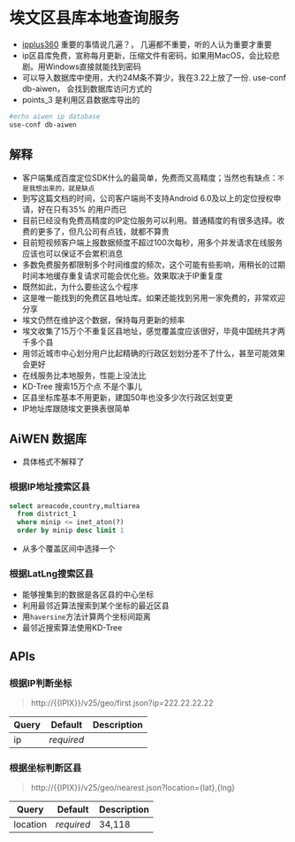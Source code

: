 # 埃文区县库本地查询服务

- [ipplus360](http://www.ipplus360.com)  重要的事情说几遍？， 几遍都不重要，听的人认为重要才重要
- ip区县库免费，宣称每月更新，压缩文件有密码，如果用MacOS，会比较悲剧。用Windows直接就能找到密码
- 可以导入数据库中使用，大约24M条不算少，我在3.22上放了一份. use-conf db-aiwen， 会找到数据库访问方式的
- points_3 是利用区县数据库导出的

```bash
#echo aiwen ip database
use-conf db-aiwen
```

## 解释

- 客户端集成百度定位SDK什么的最简单，免费而又高精度；当然也有缺点：`不是我想出来的，就是缺点`
- 到写这篇文档的时间，公司客户端尚不支持Android 6.0及以上的定位授权申请，好在只有35% 的用户而已
- 目前已经没有免费高精度的IP定位服务可以利用。普通精度的有很多选择。收费的更多了，但凡公司有点钱，就都不算贵
- 目前短视频客户端上报数据频度不超过100次每秒，用多个并发请求在线服务应该也可以保证不会累积消息
- 多数免费服务都限制多个时间维度的频次，这个可能有些影响，用稍长的过期时间本地缓存重复请求可能会优化些。效果取决于IP重复度
- 既然如此，为什么要些这么个程序
- 这是唯一能找到的免费区县地址库。如果还能找到另用一家免费的，非常欢迎分享
- 埃文仍然在维护这个数据，保持每月更新的频率
- 埃文收集了15万个不重复区县地址，感觉覆盖度应该很好，毕竟中国统共才两千多个县
- 用邻近城市中心划分用户比起精确的行政区划划分差不了什么，甚至可能效果会更好
- 在线服务比本地服务，性能上没法比
- KD-Tree 搜索15万个点 不是个事儿
- 区县坐标库基本不用更新，建国50年也没多少次行政区划变更
- IP地址库跟随埃文更换表很简单

## AiWEN 数据库

- 具体格式不解释了

### 根据IP地址搜索区县

``` sql
select areacode,country,multiarea
  from district_1
  where minip <= inet_aton(?)
  order by minip desc limit 1
```

- 从多个覆盖区间中选择一个

### 根据LatLng搜索区县

- 能够搜集到的数据是各区县的中心坐标
- 利用最邻近算法搜索到某个坐标的最近区县
- 用`haversine`方法计算两个坐标间距离
- 最邻近搜索算法使用KD-Tree

## APIs

### 根据IP判断坐标

> http://{{IPIX}}/v25/geo/first.json?ip=222.22.22.22

Query | Default  | Description
--- | --- | ---
ip | *required* |

### 根据坐标判断区县

> http://{{IPIX}}/v25/geo/nearest.json?location={lat},{lng}

Query | Default | Description
--- | --- | ---
location | *required* | 34,118
